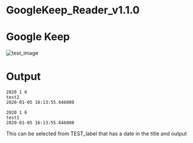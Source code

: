 # GoogleKeep_Reader_v1.1.0


# Google Keep
![test_image](https://user-images.githubusercontent.com/59524938/71783093-202d8a00-3025-11ea-83d9-6c4c7f64617d.png)

# Output
```
2020 1 6
test2
2020-01-05 16:13:55.646000 

2020 1 6
test1
2020-01-05 16:13:55.646000 
```

This can be selected from TEST_label that has a date in the title and output
